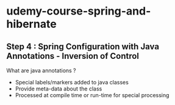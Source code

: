 # udemy-course-spring-and-hibernate

Step 4 : Spring Configuration with Java Annotations - Inversion of Control
---

What are java annotations ?
- Special labels/markers added to java classes
- Provide meta-data about the class 
- Processed at compile time or run-time for special processing

